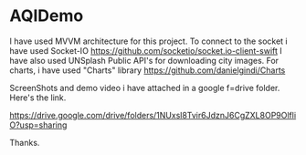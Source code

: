 # AQIDemo

I have used MVVM architecture for this project.
To connect to the socket i have used Socket-IO   https://github.com/socketio/socket.io-client-swift
I have also used UNSplash Public API's for downloading city images. 
For charts, i have used "Charts" library  https://github.com/danielgindi/Charts

ScreenShots and demo video i have attached in a google f=drive folder. Here's the link.


https://drive.google.com/drive/folders/1NUxsl8Tvir6JdznJ6CgZXL8OP9OlfliO?usp=sharing


Thanks.
